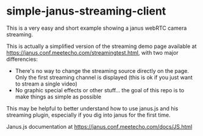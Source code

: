 # simple-janus-streaming-client
This is a very easy and short example showing a janus webRTC camera streaming.

This is actually a simplified version of the streaming demo page available at https://janus.conf.meetecho.com/streamingtest.html, with two major differencies:
- There's no way to change the streaming source directly on the page. Only the first streaming channel is displayed (this is ok if you just want to stream a single video)
- No graphic special effects or other stuff... the goal of this repo is to make things as simple as possible

This may be helpful to better understand how to use janus.js and his streaming plugin, especially if you dig into janus for the first time.

Janus.js documentation at https://janus.conf.meetecho.com/docs/JS.html
